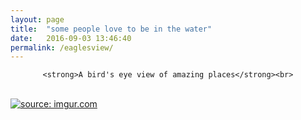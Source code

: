 ```yaml
---
layout: page
title:  "some people love to be in the water"
date:   2016-09-03 13:46:40
permalink: /eaglesview/
---
```



<div align="center">

	<strong>A bird's eye view of amazing places</strong><br>
</div>
<br>
<a href="http://imgur.com/vyZb0RY"><img src="http://i.imgur.com/vyZb0RY.jpg" title="source: imgur.com" /></a>
<br>
